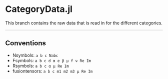 # CategoryData.jl

This branch contains the raw data that is read in for the different categories.

---

## Conventions

- Nsymbols: `a b c Nabc`
- Fsymbols: `a b c d α e β μ f ν Re Im`
- Rsymbols: `a b c α μ Re Im`
- fusiontensors: `a b c m1 m2 m3 μ Re Im`
